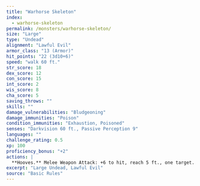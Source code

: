 ```yaml
---
title: "Warhorse Skeleton"
index:
  - warhorse-skeleton
permalink: /monsters/warhorse-skeleton/
size: "Large"
type: "Undead"
alignment: "Lawful Evil"
armor_class: "13 (Armor)"
hit_points: "22 (3d10+6)"
speed: "walk 60 ft."
str_score: 18
dex_score: 12
con_score: 15
int_score: 2
wis_score: 8
cha_score: 5
saving_throws: ""
skills: ""
damage_vulnerabilities: "Bludgeoning"
damage_immunities: "Poison"
condition_immunities: "Exhaustion, Poisoned"
senses: "Darkvision 60 ft., Passive Perception 9"
languages: ""
challenge_rating: 0.5
xp: 100
proficiency_bonus: "+2"
actions: |
  **Hooves.** Melee Weapon Attack: +6 to hit, reach 5 ft., one target. Hit: 11 (2d6 + 4) bludgeoning damage.
excerpt: "Large Undead, Lawful Evil"
source: "Basic Rules"
---
```

